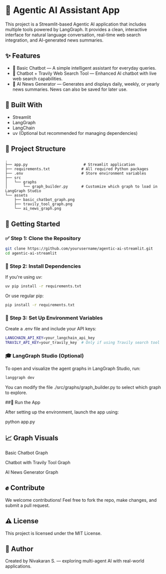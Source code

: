
# 🤖 Agentic AI Assistant App

This project is a Streamlit-based Agentic AI application that includes multiple tools powered by LangGraph. It provides a clean, interactive interface for natural language conversation, real-time web search integration, and AI-generated news summaries.

## ✨ Features

* 🔎 Basic Chatbot — A simple intelligent assistant for everyday queries.
* 🔰 Chatbot + Travily Web Search Tool — Enhanced AI chatbot with live web search capabilities.
* 📰 AI News Generator — Generates and displays daily, weekly, or yearly news summaries. News can also be saved for later use.

## 📅 Built With

* Streamlit
* LangGraph
* LangChain
* uv (Optional but recommended for managing dependencies)

## 📁 Project Structure

```
.
├── app.py                         # Streamlit application
├── requirements.txt              # All required Python packages
├── .env                          # Store environment variables
├── src
│   └── graphs
│       └── graph_builder.py      # Customize which graph to load in LangGraph Studio
└── assets
    ├── basic_chatbot_graph.png
    ├── travily_tool_graph.png
    └── ai_news_graph.png
```

## 🚀 Getting Started

### ✅ Step 1: Clone the Repository

```bash
git clone https://github.com/yourusername/agentic-ai-streamlit.git
cd agentic-ai-streamlit
```

### 🔧 Step 2: Install Dependencies

If you're using uv:

```bash
uv pip install -r requirements.txt
```
Or use regular pip:
```bash
pip install -r requirements.txt
```

### 🔐 Step 3: Set Up Environment Variables

Create a .env file and include your API keys:

```bash
LANGCHAIN_API_KEY=your_langchain_api_key
TRAVILY_API_KEY=your_travily_key  # Only if using Travily search tool
```

### 🎓 LangGraph Studio (Optional)

To open and visualize the agent graphs in LangGraph Studio, run:

```bash
langgraph dev
```

You can modify the file ./src/graphs/graph_builder.py to select which graph to explore.

##🌟 Run the App

After setting up the environment, launch the app using:

python app.py

## 📈 Graph Visuals

Basic Chatbot Graph



Chatbot with Travily Tool Graph



AI News Generator Graph



## ✊ Contribute

We welcome contributions! Feel free to fork the repo, make changes, and submit a pull request.

## ⚠️ License

This project is licensed under the MIT License.

## 👤 Author

Created by Nivakaran S. — exploring multi-agent AI with real-world applications.
